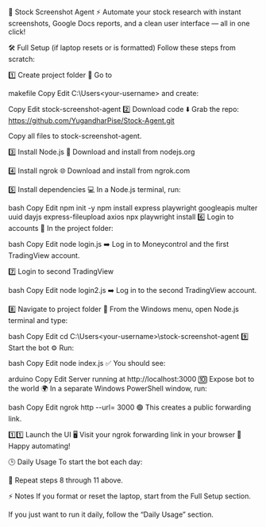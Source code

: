 🚀 Stock Screenshot Agent
⚡ Automate your stock research with instant screenshots, Google Docs reports, and a clean user interface — all in one click!

🛠️ Full Setup (if laptop resets or is formatted)
Follow these steps from scratch:

1️⃣ Create project folder
📁 Go to

makefile
Copy
Edit
C:\Users\<your-username>
and create:

Copy
Edit
stock-screenshot-agent
2️⃣ Download code
⬇️ Grab the repo:
https://github.com/YugandharPise/Stock-Agent.git

Copy all files to stock-screenshot-agent.

3️⃣ Install Node.js
🔗 Download and install from nodejs.org

4️⃣ Install ngrok
🌐 Download and install from ngrok.com

5️⃣ Install dependencies
💻 In a Node.js terminal, run:

bash
Copy
Edit
npm init -y
npm install express playwright googleapis multer uuid dayjs express-fileupload axios
npx playwright install
6️⃣ Login to accounts
🔐 In the project folder:

bash
Copy
Edit
node login.js
➡️ Log in to Moneycontrol and the first TradingView account.

7️⃣ Login to second TradingView

bash
Copy
Edit
node login2.js
➡️ Log in to the second TradingView account.

8️⃣ Navigate to project folder
📂 From the Windows menu, open Node.js terminal and type:

bash
Copy
Edit
cd C:\Users\<your-username>\stock-screenshot-agent
9️⃣ Start the bot
⚙️ Run:

bash
Copy
Edit
node index.js
✅ You should see:

arduino
Copy
Edit
Server running at http://localhost:3000
🔟 Expose bot to the world
🌍 In a separate Windows PowerShell window, run:

bash
Copy
Edit
ngrok http --url=<your-ngrok-url> 3000
🟢 This creates a public forwarding link.

1️⃣1️⃣ Launch the UI
🖥️ Visit your ngrok forwarding link in your browser
🎉 Happy automating!

🕒 Daily Usage
To start the bot each day:

🔄 Repeat steps 8 through 11 above.

⚡ Notes
If you format or reset the laptop, start from the Full Setup section.

If you just want to run it daily, follow the “Daily Usage” section.
